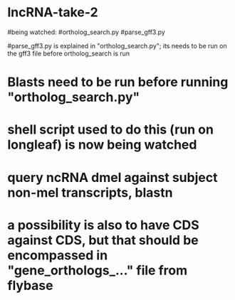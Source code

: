 # lncRNA-take-2
#being watched:
#ortholog_search.py
#parse_gff3.py


#parse_gff3.py is explained in "ortholog_search.py"; its needs to be run on the gff3 file before ortholog_search is run

# Blasts need to be run before running "ortholog_search.py"
# shell script used to do this (run on longleaf) is now being watched
# query ncRNA dmel against subject non-mel transcripts, blastn
# a possibility is also to have CDS against CDS, but that should be encompassed in "gene_orthologs_..." file from flybase